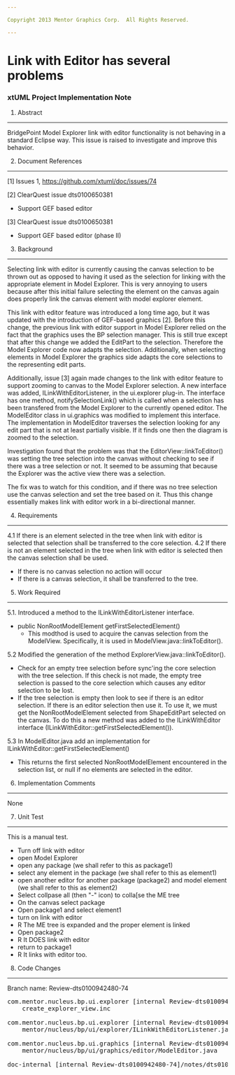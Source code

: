 ```yaml
---

Copyright 2013 Mentor Graphics Corp.  All Rights Reserved.

---
```


# Link with Editor has several problems
### xtUML Project Implementation Note

1. Abstract
-----------
BridgePoint Model Explorer link with editor functionality is not behaving in a
standard Eclipse way. This issue is raised to investigate and improve 
this behavior.


2. Document References
----------------------
[1] Issues 1, https://github.com/xtuml/doc/issues/74

[2] ClearQuest issue dts0100650381
- Support GEF based editor

[3] ClearQuest issue dts0100650381
- Support GEF based editor (phase II)
	

3. Background
-------------
Selecting link with editor is currently causing the canvas selection to be 
thrown out as opposed to having it used as the selection for linking with 
the appropriate element in Model Explorer.  This is very annoying to users 
because after this initial failure selecting the element on the canvas again 
does properly link the canvas element with model explorer element.

This link with editor feature  was introduced a long time ago, but it was 
updated with the introduction of GEF-based graphics [2].  Before this change, 
the previous link with editor support in Model Explorer relied on the fact that
the graphics uses the BP selection manager.  This is still true except that
after this change we added the EditPart to the selection.  Therefore 
the Model Explorer code now adapts the selection.  Additionally, when selecting 
elements in Model Explorer the graphics side adapts the core selections to 
the representing edit parts.

Additionally, issue [3] again made changes to the link with editor feature to
support zooming to canvas to the Model Explorer selection.  A new interface was 
added, ILinkWithEditorListener, in the ui.explorer plug-in. The interface has 
one method, notifySelectionLink() which is called when a selection has been 
transfered from the Model Explorer to the currently opened editor.  The 
ModelEditor class in ui.graphics was modified to implement this interface.  
The implementation in ModelEditor traverses the selection looking
for any edit part that is not at least partially visible.  If it finds one then
the diagram is zoomed to the selection.

Investigation found that the problem was that the EditorView::linkToEditor()
was setting the tree selection into the canvas without checking to see if
there was a tree selection or not.  It seemed to be assuming that because the
Explorer was the active view there was a selection.

The fix was to watch for this condition, and if there was no tree selection 
use the canvas selection and set the tree based on it.  Thus this change 
essentially makes link with editor work in a bi-directional manner.
   
4. Requirements
---------------
4.1 If there is an element selected in the tree when link with editor is 
selected that selection shall be transferred to the core selection.
4.2 If there is not an element selected in the tree when link with editor is 
selected then the canvas selection shall be used.
- If there is no canvas selection no action will occur
- If there is a canvas selection, it shall be transferred to the tree.

5. Work Required
----------------
5.1. Introduced a method to the ILinkWithEditorListener interface.
- public NonRootModelElement getFirstSelectedElement()
	- This modthod is used to acquire the canvas selection from the ModelView. 
	Specifically, it is used in ModelView.java::linkToEditor().   

5.2 Modified the generation of the method ExplorerView.java::linkToEditor().  
- Check for an empty tree selection before sync'ing the core selection
with the tree selection.  If this check is not made, the empty tree selection 
is passed to the core selection which causes any editor selection to be lost.
- If the tree selection is empty then look to see if there is an editor 
selection.  If there is an editor selection then use it.  To use it, we must 
get the NonRootModelElement selected from ShapeEditPart selected on
the canvas.  To do this a new method was added to the ILinkWithEditor 
interface (ILinkWithEditor::getFirstSelectedElement()).

5.3 In ModelEditor.java add an implementation for ILinkWithEditor::getFirstSelectedElement()
- This returns the first selected NonRootModelElement encountered in the 
selection list, or null if no elements are selected in the editor.
	
6. Implementation Comments
--------------------------
None

7. Unit Test
------------
This is a manual test.

- Turn off link with editor 
- open Model Explorer
- open any package (we shall refer to this as package1)
- select any element in the package (we shall refer to this as element1)
- open another editor for another package (package2) and  model element (we shall refer to this as element2)
- Select collpase all (then "-" icon) to colla[se the ME tree
- On the canvas select package 
- Open package1 and select element1
- turn on link with editor
- R The ME tree is expanded and the proper element is linked
- Open package2
- R It DOES link with editor
- return to package1
- R It links with editor too.

8. Code Changes
---------------
Branch name: Review-dts0100942480-74

<pre>
com.mentor.nucleus.bp.ui.explorer [internal Review-dts0100942480-74]/arc/
	create_explorer_view.inc

com.mentor.nucleus.bp.ui.explorer [internal Review-dts0100942480-74]/src/com/
	mentor/nucleus/bp/ui/explorer/ILinkWithEditorListener.java

com.mentor.nucleus.bp.ui.graphics [internal Review-dts0100942480-74]/src/com/
	mentor/nucleus/bp/ui/graphics/editor/ModelEditor.java

doc-internal [internal Review-dts0100942480-74]/notes/dts010094280_74-int.md
</pre>
